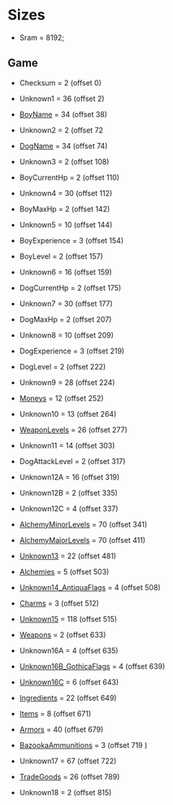 ﻿# Sizes

* Sram = 8192;

## Game
* Checksum = 2 (offset 0)
* Unknown1 = 36 (offset 2)
* [BoyName](Items/CharacterName.md) = 34 (offset 38)
* Unknown2 = 2 (offset 72
* [DogName](Items/CharacterName.md) = 34 (offset 74)
* Unknown3 = 2 (offset 108)
* BoyCurrentHp = 2 (offset 110)
* Unknown4 = 30 (offset 112)
* BoyMaxHp = 2 (offset 142)
* Unknown5 = 10 (offset 144)
* BoyExperience = 3 (offset 154)
* BoyLevel = 2 (offset 157)
* Unknown6 = 16 (offset 159)
* DogCurrentHp = 2 (offset 175)
* Unknown7 = 30 (offset 177)
* DogMaxHp = 2 (offset 207)
* Unknown8 = 10 (offset 209)
* DogExperience = 3 (offset 219)
* DogLevel = 2 (offset 222)
* Unknown9 = 28 (offset 224)
* [Moneys](Items/Moneys.md) = 12 (offset 252)
* Unknown10 = 13 (offset 264)
* [WeaponLevels](Items/WeaponLevels.md) = 26 (offset 277)
* Unknown11 = 14 (offset 303)
* DogAttackLevel = 2 (offset 317)

* Unknown12A = 16 (offset 319)
* Unknown12B = 2 (offset 335)
* Unknown12C = 4 (offset 337)

* [AlchemyMinorLevels](Items/AlchemyLevels.md) = 70 (offset 341)
* [AlchemyMajorLevels](Items/AlchemyLevels.md) = 70 (offset 411)
* [Unknown13](Items/Unknown13.md) = 22 (offset 481)
* [Alchemies](Items/Alchemies.md) = 5 (offset 503)
* [Unknown14_AntiquaFlags](Items/Enums/Unknown14_AntiquaFlags.md) = 4 (offset 508)
* [Charms](Items/Charms.md) = 3 (offset 512)
* [Unknown15](Items/Unknown15.md) = 118 (offset 515)
* [Weapons](Items/Weapons.md) = 2 (offset 633)

* Unknown16A = 4 (offset 635)
* [Unknown16B_GothicaFlags](Items/Enums/Unknown16_GothicaFlags.md) = 4 (offset 639)
* [Unknown16C](Items/Unknown16C.md) = 6 (offset 643)

* [Ingredients](Items/Ingredients.md) = 22 (offset 649)
* [Items](Items/Items.md) = 8 (offset 671)
* [Armors](Items/Armors.md) = 40 (offset 679)
* [BazookaAmmunitions](Items/BazookaAmmunitions.md) = 3 (offset 719 )
* Unknown17 = 67 (offset 722)
* [TradeGoods](Items/TradeGoods.md) = 26 (offset 789)
* Unknown18 = 2 (offset 815)